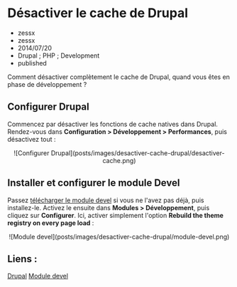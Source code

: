 # Désactiver le cache de Drupal
- zessx
- zessx
- 2014/07/20
- Drupal ; PHP ; Development
- published

Comment désactiver complètement le cache de Drupal, quand vous êtes en phase de développement ?

## Configurer Drupal

Commencez par désactiver les fonctions de cache natives dans Drupal. Rendez-vous dans **Configuration > Développement > Performances**, puis désactivez tout :

<center>![Configurer Drupal](posts/images/desactiver-cache-drupal/desactiver-cache.png)</center>

## Installer et configurer le module Devel

Passez [télécharger le module devel](https://www.drupal.org/project/devel) si vous ne l'avez pas déjà, puis installez-le.
Activez le ensuite dans **Modules > Développement**, puis cliquez sur **Configurer**. Ici, activer simplement l'option **Rebuild the theme registry on every page load** :

<center>![Module devel](posts/images/desactiver-cache-drupal/module-devel.png)</center>

## Liens :
[Drupal](https://www.drupal.org/)
[Module devel](https://www.drupal.org/project/devel)